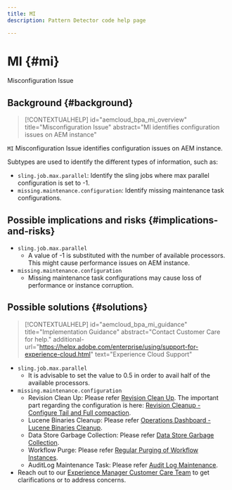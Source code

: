 ```yaml
---
title: MI
description: Pattern Detector code help page

---
```

# MI {#mi}

Misconfiguration Issue

## Background {#background}

>[!CONTEXTUALHELP]
>id="aemcloud_bpa_mi_overview"
>title="Misconfiguration Issue"
>abstract="MI identifies configuration issues on AEM instance"

`MI`  Misconfiguration Issue identifies configuration issues on AEM instance.

Subtypes are used to identify the different types of information, such as:

* `sling.job.max.parallel`: Identify the sling jobs where max parallel configuration is set to -1.
* `missing.maintenance.configuration`: Identify missing maintenance task configurations.

## Possible implications and risks {#implications-and-risks}

* `sling.job.max.parallel`
  * A value of -1 is substituted with the number of available processors. This might cause performance issues on AEM instance.
* `missing.maintenance.configuration`
  * Missing maintenance task configurations may cause loss of performance or instance corruption.

## Possible solutions {#solutions}

>[!CONTEXTUALHELP]
>id="aemcloud_bpa_mi_guidance"
>title="Implementation Guidance"
>abstract="Contact Customer Care for help."
>additional-url="https://helpx.adobe.com/enterprise/using/support-for-experience-cloud.html" text="Experience Cloud Support"

* `sling.job.max.parallel`
  * It is advisable to set the value to 0.5 in order to avail half of the available processors.
* `missing.maintenance.configuration`
  * Revision Clean Up: Please refer [Revision Clean Up](https://experienceleague.adobe.com/docs/experience-manager-65/deploying/deploying/revision-cleanup.html). The important part regarding the configuration is here: [Revision Cleanup - Configure Tail and Full compaction](https://experienceleague.adobe.com/docs/experience-manager-65/deploying/deploying/revision-cleanup.html#how-to-configure-full-and-tail-compaction).
  * Lucene Binaries Cleanup: Please refer [Operations Dashboard - Lucene Binaries Cleanup](https://experienceleague.adobe.com/docs/experience-manager-65/administering/operations/operations-dashboard.html#lucene-binaries-cleanup).
  * Data Store Garbage Collection: Please refer [Data Store Garbage Collection](https://experienceleague.adobe.com/docs/experience-manager-65/administering/operations/data-store-garbage-collection.html).
  * Workflow Purge: Please refer [Regular Purging of Workflow Instances](https://experienceleague.adobe.com/docs/experience-manager-65/administering/operations/workflows-administering.html#regular-purging-of-workflow-instances).
  * AuditLog Maintenance Task: Please refer [Audit Log Maintenance](https://experienceleague.adobe.com/docs/experience-manager-65/administering/operations/operations-audit-log.html).
* Reach out to our [Experience Manager Customer Care Team](https://helpx.adobe.com/enterprise/using/support-for-experience-cloud.html) to get clarifications or to address concerns.